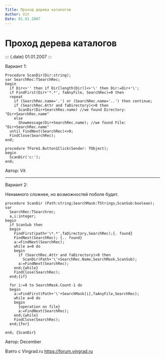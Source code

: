 ```yaml
---
Title: Проход дерева каталогов
Author: Vit
Date: 01.01.2007
---
```



Проход дерева каталогов
=======================

::: {.date}
01.01.2007
:::

Вариант 1:

    Procedure ScanDir(Dir:string);
    var SearchRec:TSearchRec;
    begin
      if Dir<>'' then if Dir[length(Dir)]<>'\' then Dir:=Dir+'\';
      if FindFirst(Dir+'*.*', faAnyFile, SearchRec)=0 then
      repeat
        if (SearchRec.name='.') or (SearchRec.name='..') then continue;
        if (SearchRec.Attr and faDirectory)<>0 then
          ScanDir(Dir+SearchRec.name) //we found Directory: "Dir+SearchRec.name"
        else
          Showmessage(Dir+SearchRec.name); //we found File: "Dir+SearchRec.name"
      until FindNext(SearchRec)<>0;
      FindClose(SearchRec);
    end;

    procedure TForm1.Button1Click(Sender: TObject);
    begin
      ScanDir('c:');
    end;

Автор: Vit

-----------------------------
Вариант 2:

Ненамного сложнее, но возможностей поболе будет.

    procedure ScanDir (Path:string;SearchMask:TStrings;ScanSub:boolean);
    var
      SearchRec:TSearchrec;
      a,i:integer;
    begin
      if ScanSub then
      begin
        FindFirst(path+'\*.*',faDirectory,SearchRec);{. found}
        FindNext(SearchRec); {.. found}
        a:=FindNext(SearchRec);
        while a=0 do
        begin
          if (SearchRec.Attr and faDirectory)>0 then 
            ScanDir(Path+'\'+SearchRec.Name,SearchMask,ScanSub);
          a:=FindNext(SearchRec);
        end;{while}
        FindClose(SearchRec);
      end;{if}
       
      for i:=0 to SearchMask.Count-1 do
      begin
        a:=FindFirst(Path+'\'+SearchMask[i],faAnyFile,SearchRec);
        while a=0 do
        begin
          {operation on file}
          a:=FindNext(SearchRec);
        end;{while}
        FindClose(SearchRec);
      end;{for}
     
    end; {ScanDir}

Автор: December

Взято с Vingrad.ru <https://forum.vingrad.ru>
